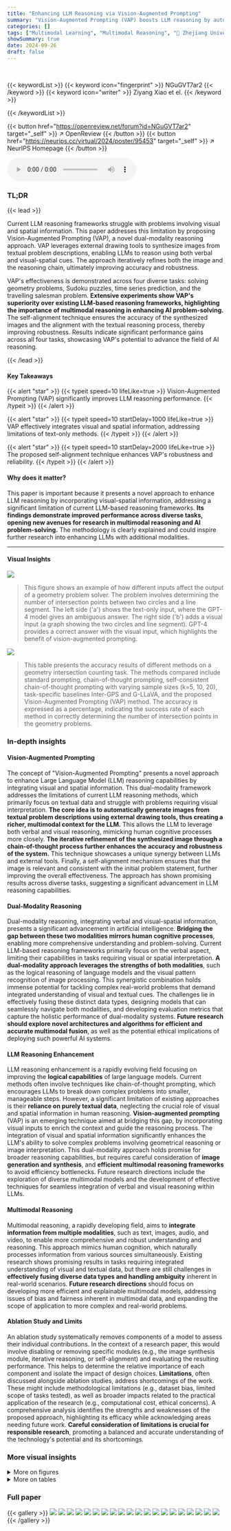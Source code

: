 ```yaml
---
title: "Enhancing LLM Reasoning via Vision-Augmented Prompting"
summary: "Vision-Augmented Prompting (VAP) boosts LLM reasoning by automatically generating images from textual problem descriptions, incorporating visual-spatial clues to significantly improve accuracy across ..."
categories: []
tags: ["Multimodal Learning", "Multimodal Reasoning", "🏢 Zhejiang University",]
showSummary: true
date: 2024-09-26
draft: false
---
```


<br>

{{< keywordList >}}
{{< keyword icon="fingerprint" >}} NGuGVT7ar2 {{< /keyword >}}
{{< keyword icon="writer" >}} Ziyang Xiao et el. {{< /keyword >}}
 
{{< /keywordList >}}

{{< button href="https://openreview.net/forum?id=NGuGVT7ar2" target="_self" >}}
↗ OpenReview
{{< /button >}}
{{< button href="https://neurips.cc/virtual/2024/poster/95453" target="_self" >}}
↗ NeurIPS Homepage
{{< /button >}}


<audio controls>
    <source src="https://ai-paper-reviewer.com/NGuGVT7ar2/podcast.wav" type="audio/wav">
    Your browser does not support the audio element.
</audio>


### TL;DR


{{< lead >}}

Current LLM reasoning frameworks struggle with problems involving visual and spatial information.  This paper addresses this limitation by proposing Vision-Augmented Prompting (VAP), a novel dual-modality reasoning approach.  VAP leverages external drawing tools to synthesize images from textual problem descriptions, enabling LLMs to reason using both verbal and visual-spatial cues.  The approach iteratively refines both the image and the reasoning chain, ultimately improving accuracy and robustness.

VAP's effectiveness is demonstrated across four diverse tasks: solving geometry problems, Sudoku puzzles, time series prediction, and the travelling salesman problem.  **Extensive experiments show VAP's superiority over existing LLM-based reasoning frameworks, highlighting the importance of multimodal reasoning in enhancing AI problem-solving.** The self-alignment technique ensures the accuracy of the synthesized images and the alignment with the textual reasoning process, thereby improving robustness.  Results indicate significant performance gains across all four tasks, showcasing VAP's potential to advance the field of AI reasoning.

{{< /lead >}}


#### Key Takeaways

{{< alert "star" >}}
{{< typeit speed=10 lifeLike=true >}} Vision-Augmented Prompting (VAP) significantly improves LLM reasoning performance. {{< /typeit >}}
{{< /alert >}}

{{< alert "star" >}}
{{< typeit speed=10 startDelay=1000 lifeLike=true >}} VAP effectively integrates visual and spatial information, addressing limitations of text-only methods. {{< /typeit >}}
{{< /alert >}}

{{< alert "star" >}}
{{< typeit speed=10 startDelay=2000 lifeLike=true >}} The proposed self-alignment technique enhances VAP's robustness and reliability. {{< /typeit >}}
{{< /alert >}}

#### Why does it matter?
This paper is important because it presents a novel approach to enhance LLM reasoning by incorporating visual-spatial information, addressing a significant limitation of current LLM-based reasoning frameworks.  **Its findings demonstrate improved performance across diverse tasks, opening new avenues for research in multimodal reasoning and AI problem-solving.** The methodology is clearly explained and could inspire further research into enhancing LLMs with additional modalities. 

------
#### Visual Insights



![](https://ai-paper-reviewer.com/NGuGVT7ar2/figures_1_1.jpg)

> This figure shows an example of how different inputs affect the output of a geometry problem solver.  The problem involves determining the number of intersection points between two circles and a line segment.  The left side ('a') shows the text-only input, where the GPT-4 model gives an ambiguous answer. The right side ('b') adds a visual input (a graph showing the two circles and line segment).  GPT-4 provides a correct answer with the visual input, which highlights the benefit of vision-augmented prompting.





![](https://ai-paper-reviewer.com/NGuGVT7ar2/tables_5_1.jpg)

> This table presents the accuracy results of different methods on a geometry intersection counting task.  The methods compared include standard prompting, chain-of-thought prompting, self-consistent chain-of-thought prompting with varying sample sizes (k=5, 10, 20), task-specific baselines Inter-GPS and G-LLaVA, and the proposed Vision-Augmented Prompting (VAP) method.  The accuracy is expressed as a percentage, indicating the success rate of each method in correctly determining the number of intersection points in the geometry problems.





### In-depth insights


#### Vision-Augmented Prompting
The concept of "Vision-Augmented Prompting" presents a novel approach to enhance Large Language Model (LLM) reasoning capabilities by integrating visual and spatial information.  This dual-modality framework addresses the limitations of current LLM reasoning methods, which primarily focus on textual data and struggle with problems requiring visual interpretation. **The core idea is to automatically generate images from textual problem descriptions using external drawing tools, thus creating a richer, multimodal context for the LLM.** This allows the LLM to leverage both verbal and visual reasoning, mimicking human cognitive processes more closely.  **The iterative refinement of the synthesized image through a chain-of-thought process further enhances the accuracy and robustness of the system.**  This technique showcases a unique synergy between LLMs and external tools. Finally, a self-alignment mechanism ensures that the image is relevant and consistent with the initial problem statement, further improving the overall effectiveness. The approach has shown promising results across diverse tasks, suggesting a significant advancement in LLM reasoning capabilities.

#### Dual-Modality Reasoning
Dual-modality reasoning, integrating verbal and visual-spatial information, presents a significant advancement in artificial intelligence.  **Bridging the gap between these two modalities mirrors human cognitive processes**, enabling more comprehensive understanding and problem-solving.  Current LLM-based reasoning frameworks primarily focus on the verbal aspect, limiting their capabilities in tasks requiring visual or spatial interpretation.  **A dual-modality approach leverages the strengths of both modalities**, such as the logical reasoning of language models and the visual pattern recognition of image processing.  This synergistic combination holds immense potential for tackling complex real-world problems that demand integrated understanding of visual and textual cues. The challenges lie in effectively fusing these distinct data types, designing models that can seamlessly navigate both modalities, and developing evaluation metrics that capture the holistic performance of dual-modality systems.  **Future research should explore novel architectures and algorithms for efficient and accurate multimodal fusion**, as well as the potential ethical implications of deploying such powerful AI systems.

#### LLM Reasoning Enhancement
LLM reasoning enhancement is a rapidly evolving field focusing on improving the **logical capabilities** of large language models.  Current methods often involve techniques like chain-of-thought prompting, which encourages LLMs to break down complex problems into smaller, manageable steps.  However, a significant limitation of existing approaches is their **reliance on purely textual data**, neglecting the crucial role of visual and spatial information in human reasoning.  **Vision-augmented prompting** (VAP) is an emerging technique aimed at bridging this gap, by incorporating visual inputs to enrich the context and guide the reasoning process.  The integration of visual and spatial information significantly enhances the LLM's ability to solve complex problems involving geometrical reasoning or image interpretation.  This dual-modality approach holds promise for broader reasoning capabilities, but requires careful consideration of **image generation and synthesis**, and **efficient multimodal reasoning frameworks** to avoid efficiency bottlenecks.  Future research directions include the exploration of diverse multimodal models and the development of effective techniques for seamless integration of verbal and visual reasoning within LLMs.

#### Multimodal Reasoning
Multimodal reasoning, a rapidly developing field, aims to **integrate information from multiple modalities**, such as text, images, audio, and video, to enable more comprehensive and robust understanding and reasoning.  This approach mimics human cognition, which naturally processes information from various sources simultaneously.  Existing research shows promising results in tasks requiring integrated understanding of visual and textual data, but there are still challenges in **effectively fusing diverse data types and handling ambiguity** inherent in real-world scenarios.  **Future research directions** should focus on developing more efficient and explainable multimodal models, addressing issues of bias and fairness inherent in multimodal data, and expanding the scope of application to more complex and real-world problems.

#### Ablation Study and Limits
An ablation study systematically removes components of a model to assess their individual contributions.  In the context of a research paper, this would involve disabling or removing specific modules (e.g., the image synthesis module, iterative reasoning, or self-alignment) and evaluating the resulting performance.  This helps to determine the relative importance of each component and isolate the impact of design choices.  **Limitations**, often discussed alongside ablation studies, address shortcomings of the work.  These might include methodological limitations (e.g., dataset bias, limited scope of tasks tested), as well as broader impacts related to the practical application of the research (e.g., computational cost, ethical concerns). A comprehensive analysis identifies the strengths and weaknesses of the proposed approach, highlighting its efficacy while acknowledging areas needing future work. **Careful consideration of limitations is crucial for responsible research**, promoting a balanced and accurate understanding of the technology's potential and its shortcomings.


### More visual insights

<details>
<summary>More on figures
</summary>


![](https://ai-paper-reviewer.com/NGuGVT7ar2/figures_1_2.jpg)

> This figure compares three different prompting methods: standard prompting, chain-of-thought prompting, and the proposed vision-augmented prompting (VAP).  Standard prompting provides the model with the input and expects a direct answer. Chain-of-thought prompting guides the model through a series of intermediate reasoning steps.  VAP extends the chain-of-thought approach by incorporating visual information, using an image synthesized from the input text, to enhance the model's reasoning process and ultimately arrive at a better answer.


![](https://ai-paper-reviewer.com/NGuGVT7ar2/figures_3_1.jpg)

> This figure showcases the results of solving a geometry problem using two different input methods: text-only and text with image.  The text-only input resulted in an ambiguous answer, while the text-with-image input produced the correct, precise answer. This highlights the benefit of incorporating visual information into the problem-solving process, analogous to how humans often use diagrams to aid in solving geometry problems.


![](https://ai-paper-reviewer.com/NGuGVT7ar2/figures_5_1.jpg)

> The figure shows the accuracy of different methods (Standard Prompting, Chain of Thought Prompting, Self-Consistent Chain of Thought Prompting with different sample sizes (k=5, 10, 20), and Vision-Augmented Prompting (VAP)) on the Geometry Intersection Counting task across varying numbers of shapes.  The x-axis represents the number of shapes involved in the problem, and the y-axis indicates the accuracy achieved by each method.  The plot reveals that VAP consistently outperforms other baselines, especially as the problem complexity increases with the number of shapes.


![](https://ai-paper-reviewer.com/NGuGVT7ar2/figures_6_1.jpg)

> This figure shows a geometry problem solved using two different input methods.  The first uses only text to describe the problem; GPT-4's answer is vague and incomplete. The second includes both text and an automatically generated image; in this case, GPT-4's answer is correct and precise. This illustrates the benefit of augmenting the prompt with visual information to improve the accuracy of LLM reasoning.


![](https://ai-paper-reviewer.com/NGuGVT7ar2/figures_7_1.jpg)

> This figure shows an example of a geometry problem solved using two different input methods: text-only and text with a synthesized image. The text-only input leads to an ambiguous answer, while the image-augmented input results in an accurate answer.  This highlights the benefit of incorporating visual information into problem-solving, especially for geometry problems.


![](https://ai-paper-reviewer.com/NGuGVT7ar2/figures_13_1.jpg)

> This figure shows an example of how using visual input in addition to textual input can improve the accuracy of solving a geometry problem.  The example problem is to determine the number of intersection points between two circles and a line segment.  The image on the left (a) shows the problem described purely with text. The GPT-4 model produces an ambiguous answer. The image on the right (b) shows the same problem, but this time with an accompanying image generated by the model.  GPT-4's answer is now accurate and precise because it can leverage the visual cues in the image.


![](https://ai-paper-reviewer.com/NGuGVT7ar2/figures_14_1.jpg)

> This figure shows an example of solving a geometry problem using two different input methods: text-only and text with a corresponding image.  The text-only input resulted in an ambiguous answer from GPT-4, while the input with the image resulted in a more accurate and complete answer. This highlights the benefit of incorporating visual information for improved reasoning.


![](https://ai-paper-reviewer.com/NGuGVT7ar2/figures_16_1.jpg)

> This figure shows an example of a geometry problem solved using both text-only input and text input with a corresponding image.  The text describes a geometry problem involving circles and a line. The left image shows the text-only input, producing an ambiguous answer. The right image includes a synthesized diagram from the description, allowing the model (GPT-4) to answer correctly.  This illustrates how visual information enhances problem solving and is analogous to human cognitive reasoning.


![](https://ai-paper-reviewer.com/NGuGVT7ar2/figures_16_2.jpg)

> This figure demonstrates how the addition of visual input improves the accuracy of LLM-based reasoning.  The same geometry problem is presented: finding the number of intersections between a circle, another circle, and a line.  When only textual input is given, GPT-4 provides an ambiguous and incomplete answer. However, when the same problem is presented with both text and a corresponding image, GPT-4 provides the correct answer, highlighting the value of integrating visual and spatial information for improved reasoning accuracy.


</details>




<details>
<summary>More on tables
</summary>


![](https://ai-paper-reviewer.com/NGuGVT7ar2/tables_7_1.jpg)
> This table presents the performance of different methods on the Traveling Salesman Problem (TSP) with 10 and 20 cities.  It compares traditional TSP solvers (Gurobi, Random, Nearest Neighbor, and Fastest Insertion) against LLM-based approaches (Standard Prompting, Chain-of-Thought, CoT with Self-Consistency, and Vision-Augmented Prompting). The metrics used for comparison are the average path length and the optimality gap (percentage difference from the optimal solution). The results show that VAP outperforms other LLM-based methods, achieving a smaller optimality gap, particularly when the number of cities increases.

![](https://ai-paper-reviewer.com/NGuGVT7ar2/tables_8_1.jpg)
> This table presents the integrity of images synthesized by the Vision-Augmented Prompting (VAP) framework across four different tasks: Geometry Intersection Counting, Sudoku Puzzle, Time Series Prediction, and Travelling Salesman Problem.  The 'Integrity' column shows the percentage of successfully generated images that correctly represent the described problem. The 'With Ground Truth Image' column shows the percentage improvement in accuracy when the ground truth image is used instead of the VAP-generated image.  This demonstrates the impact of image accuracy on the overall performance of the VAP framework.

![](https://ai-paper-reviewer.com/NGuGVT7ar2/tables_8_2.jpg)
> This table presents the results of an ablation study conducted to evaluate the impact of each component (high-level planning, iterative reasoning, and self-alignment) of the Vision-Augmented Prompting (VAP) framework on four different reasoning tasks: Geometry Intersection Counting, Sudoku Puzzle, Time Series Prediction, and Travelling Salesman Problem.  The results show the performance of the full VAP model and the performance when each component is removed.  It helps to understand the contribution of each module to the overall performance of the VAP system.

![](https://ai-paper-reviewer.com/NGuGVT7ar2/tables_17_1.jpg)
> This table presents a comparison of the time usage and accuracy of various methods across geometry and Sudoku tasks.  It shows that while VAP has a higher time usage than some baselines, it significantly improves accuracy in both tasks.  The table highlights the trade-off between computational cost and accuracy.

![](https://ai-paper-reviewer.com/NGuGVT7ar2/tables_17_2.jpg)
> This table compares the accuracy of different reasoning methods (Standard, CoT, CoT-SC, VAP) on a geometry intersection counting task using three different foundational LLMs (GPT-4v, GPT-4, LLaMA 3).  It shows that VAP consistently outperforms other methods across all three LLMs.

</details>




### Full paper

{{< gallery >}}
<img src="https://ai-paper-reviewer.com/NGuGVT7ar2/1.png" class="grid-w50 md:grid-w33 xl:grid-w25" />
<img src="https://ai-paper-reviewer.com/NGuGVT7ar2/2.png" class="grid-w50 md:grid-w33 xl:grid-w25" />
<img src="https://ai-paper-reviewer.com/NGuGVT7ar2/3.png" class="grid-w50 md:grid-w33 xl:grid-w25" />
<img src="https://ai-paper-reviewer.com/NGuGVT7ar2/4.png" class="grid-w50 md:grid-w33 xl:grid-w25" />
<img src="https://ai-paper-reviewer.com/NGuGVT7ar2/5.png" class="grid-w50 md:grid-w33 xl:grid-w25" />
<img src="https://ai-paper-reviewer.com/NGuGVT7ar2/6.png" class="grid-w50 md:grid-w33 xl:grid-w25" />
<img src="https://ai-paper-reviewer.com/NGuGVT7ar2/7.png" class="grid-w50 md:grid-w33 xl:grid-w25" />
<img src="https://ai-paper-reviewer.com/NGuGVT7ar2/8.png" class="grid-w50 md:grid-w33 xl:grid-w25" />
<img src="https://ai-paper-reviewer.com/NGuGVT7ar2/9.png" class="grid-w50 md:grid-w33 xl:grid-w25" />
<img src="https://ai-paper-reviewer.com/NGuGVT7ar2/10.png" class="grid-w50 md:grid-w33 xl:grid-w25" />
<img src="https://ai-paper-reviewer.com/NGuGVT7ar2/11.png" class="grid-w50 md:grid-w33 xl:grid-w25" />
<img src="https://ai-paper-reviewer.com/NGuGVT7ar2/12.png" class="grid-w50 md:grid-w33 xl:grid-w25" />
<img src="https://ai-paper-reviewer.com/NGuGVT7ar2/13.png" class="grid-w50 md:grid-w33 xl:grid-w25" />
<img src="https://ai-paper-reviewer.com/NGuGVT7ar2/14.png" class="grid-w50 md:grid-w33 xl:grid-w25" />
<img src="https://ai-paper-reviewer.com/NGuGVT7ar2/15.png" class="grid-w50 md:grid-w33 xl:grid-w25" />
<img src="https://ai-paper-reviewer.com/NGuGVT7ar2/16.png" class="grid-w50 md:grid-w33 xl:grid-w25" />
<img src="https://ai-paper-reviewer.com/NGuGVT7ar2/17.png" class="grid-w50 md:grid-w33 xl:grid-w25" />
<img src="https://ai-paper-reviewer.com/NGuGVT7ar2/18.png" class="grid-w50 md:grid-w33 xl:grid-w25" />
<img src="https://ai-paper-reviewer.com/NGuGVT7ar2/19.png" class="grid-w50 md:grid-w33 xl:grid-w25" />
<img src="https://ai-paper-reviewer.com/NGuGVT7ar2/20.png" class="grid-w50 md:grid-w33 xl:grid-w25" />
{{< /gallery >}}